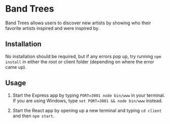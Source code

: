 # Band Trees

Band Trees allows users to discover new artists by showing who their favorite artists inspired and were inspired by.

## Installation

No installation should be required, but if any errors pop up, try running `npm install` in either the root or client folder (depending on where the error came up).

## Usage

1. Start the Express app by typing `PORT=3001 node bin/www` in your terminal. If you are using Windows, type `set PORT=3001 && node bin/www` instead.

2. Start the React app by opening up a new terminal and typing `cd client` and then `npm start`.

